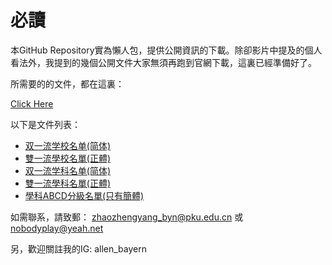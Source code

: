 # 必讀

本GitHub Repository實為懶人包，提供公開資訊的下載。除卻影片中提及的個人看法外，我提到的幾個公開文件大家無須再跑到官網下載，這裏已經準備好了。

所需要的的文件，都在這裏：

[Click Here](Package/)

以下是文件列表：
* [双一流学校名单(简体)](Package/双一流学校名单_简体.docx)
* [雙一流學校名單(正體)](Package/雙一流學校名單_繁體.docx)
* [双一流学科名单(简体)](Package/双一流学科名单_简体.docx)
* [雙一流學科名單(正體)](Package/雙一流學科名單_繁體.docx)
* [學科ABCD分級名單(只有簡體)](Package/高校学科分级表(来自中国大陆教育部).pdf)

如需聯系，請致郵：
zhaozhengyang_byn@pku.edu.cn 或 nobodyplay@yeah.net

另，歡迎關註我的IG: allen_bayern